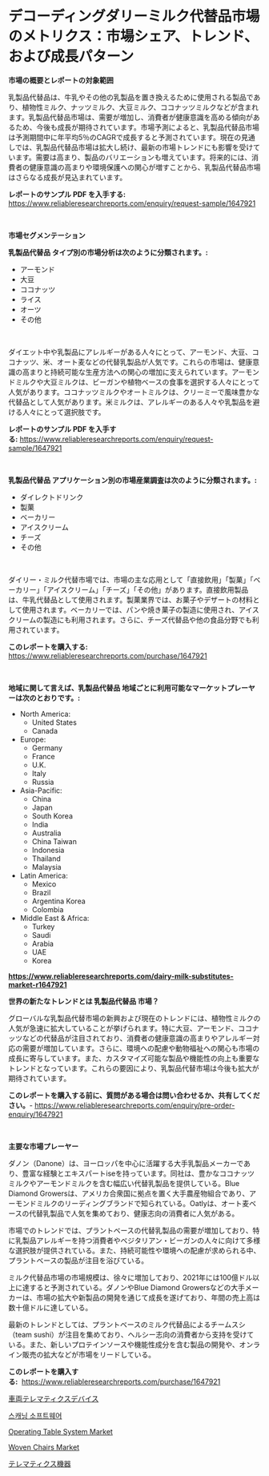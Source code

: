 <p><h1>デコーディングダリーミルク代替品市場のメトリクス：市場シェア、トレンド、および成長パターン</h1></p><p><strong>市場の概要とレポートの対象範囲</strong></p>
<p><p>乳製品代替品は、牛乳やその他の乳製品を置き換えるために使用される製品であり、植物性ミルク、ナッツミルク、大豆ミルク、ココナッツミルクなどが含まれます。乳製品代替品市場は、需要が増加し、消費者が健康意識を高める傾向があるため、今後も成長が期待されています。市場予測によると、乳製品代替品市場は予測期間中に年平均5％のCAGRで成長すると予測されています。現在の見通しでは、乳製品代替品市場は拡大し続け、最新の市場トレンドにも影響を受けています。需要は高まり、製品のバリエーションも増えています。将来的には、消費者の健康意識の高まりや環境保護への関心が増すことから、乳製品代替品市場はさらなる成長が見込まれています。</p></p>
<p><strong>レポートのサンプル PDF を入手する:</strong> <a href="https://www.reliableresearchreports.com/enquiry/request-sample/1647921">https://www.reliableresearchreports.com/enquiry/request-sample/1647921</a></p>
<p>&nbsp;</p>
<p><strong>市場セグメンテーション</strong></p>
<p><strong>乳製品代替品 タイプ別の市場分析は次のように分類されます。:</strong></p>
<p><ul><li>アーモンド</li><li>大豆</li><li>ココナッツ</li><li>ライス</li><li>オーツ</li><li>その他</li></ul></p>
<p>&nbsp;</p>
<p><p>ダイエット中や乳製品にアレルギーがある人々にとって、アーモンド、大豆、ココナッツ、米、オート麦などの代替乳製品が人気です。これらの市場は、健康意識の高まりと持続可能な生産方法への関心の増加に支えられています。アーモンドミルクや大豆ミルクは、ビーガンや植物ベースの食事を選択する人々にとって人気があります。ココナッツミルクやオートミルクは、クリーミーで風味豊かな代替品として人気があります。米ミルクは、アレルギーのある人々や乳製品を避ける人々にとって選択肢です。</p></p>
<p><strong>レポートのサンプル PDF を入手する:</strong>&nbsp;<a href="https://www.reliableresearchreports.com/enquiry/request-sample/1647921">https://www.reliableresearchreports.com/enquiry/request-sample/1647921</a></p>
<p>&nbsp;</p>
<p><strong> 乳製品代替品 アプリケーション別の市場産業調査は次のように分類されます。:</strong></p>
<p><ul><li>ダイレクトドリンク</li><li>製菓</li><li>ベーカリー</li><li>アイスクリーム</li><li>チーズ</li><li>その他</li></ul></p>
<p>&nbsp;</p>
<p><p>ダイリー・ミルク代替市場では、市場の主な応用として「直接飲用」「製菓」「ベーカリー」「アイスクリーム」「チーズ」「その他」があります。直接飲用製品は、牛乳代替品として使用されます。製菓業界では、お菓子やデザートの材料として使用されます。ベーカリーでは、パンや焼き菓子の製造に使用され、アイスクリームの製造にも利用されます。さらに、チーズ代替品や他の食品分野でも利用されています。</p></p>
<p><strong>このレポートを購入する:</strong>&nbsp; <a href="https://www.reliableresearchreports.com/purchase/1647921">https://www.reliableresearchreports.com/purchase/1647921</a></p>
<p>&nbsp;</p>
<p><strong>地域に関して言えば、乳製品代替品 地域ごとに利用可能なマーケットプレーヤーは次のとおりです。:</strong></p>
<p><ul>
    <li>
        North America:
        <ul>
            <li>United States</li>
            <li>Canada</li>
        </ul>
    </li>
    <li>
        Europe:
        <ul>
            <li>Germany</li>
            <li>France</li>
            <li>U.K.</li>
            <li>Italy</li>
            <li>Russia</li>
        </ul>
    </li>
    <li>
        Asia-Pacific:
        <ul>
            <li>China</li>
            <li>Japan</li>
            <li>South Korea</li>
            <li>India</li>
            <li>Australia</li>
            <li>China Taiwan</li>
            <li>Indonesia</li>
            <li>Thailand</li>
            <li>Malaysia</li>
        </ul>
    </li>
    <li>
        Latin America:
        <ul>
            <li>Mexico</li>
            <li>Brazil</li>
            <li>Argentina Korea</li>
            <li>Colombia</li>
        </ul>
    </li>
    <li>
        Middle East & Africa:
        <ul>
            <li>Turkey</li>
            <li>Saudi</li>
            <li>Arabia</li>
            <li>UAE</li>
            <li>Korea</li>
        </ul>
    </li>
    </ul></p>
<p><strong><a href="https://www.reliableresearchreports.com/dairy-milk-substitutes-market-r1647921">https://www.reliableresearchreports.com/dairy-milk-substitutes-market-r1647921</a></strong>&nbsp;</p>
<p><strong>世界の新たなトレンドとは 乳製品代替品 市場？</strong></p>
<p><p>グローバルな乳製品代替市場の新興および現在のトレンドには、植物性ミルクの人気が急速に拡大していることが挙げられます。特に大豆、アーモンド、ココナッツなどの代替品が注目されており、消費者の健康意識の高まりやアレルギー対応の需要が増加しています。さらに、環境への配慮や動物福祉への関心も市場の成長に寄与しています。また、カスタマイズ可能な製品や機能性の向上も重要なトレンドとなっています。これらの要因により、乳製品代替市場は今後も拡大が期待されています。</p></p>
<p><strong>このレポートを購入する前に、質問がある場合は問い合わせるか、共有してください。</strong>- <a href="https://www.reliableresearchreports.com/enquiry/pre-order-enquiry/1647921">https://www.reliableresearchreports.com/enquiry/pre-order-enquiry/1647921</a></p>
<p>&nbsp;</p>
<p><strong>主要な市場プレーヤー</strong></p>
<p><p>ダノン（Danone）は、ヨーロッパを中心に活躍する大手乳製品メーカーであり、豊富な経験とエキスパートiseを持っています。同社は、豊かなココナッツミルクやアーモンドミルクを含む幅広い代替乳製品を提供している。Blue Diamond Growersは、アメリカ合衆国に拠点を置く大手農産物組合であり、アーモンドミルクのリーディングブランドで知られている。Oatlyは、オート麦ベースの代替乳製品で人気を集めており、健康志向の消費者に人気がある。</p><p>市場でのトレンドでは、プラントベースの代替乳製品の需要が増加しており、特に乳製品アレルギーを持つ消費者やベジタリアン・ビーガンの人々に向けて多様な選択肢が提供されている。また、持続可能性や環境への配慮が求められる中、プラントベースの製品が注目を浴びている。</p><p>ミルク代替品市場の市場規模は、徐々に増加しており、2021年には100億ドル以上に達すると予測されている。ダノンやBlue Diamond Growersなどの大手メーカーは、市場の拡大や新製品の開発を通じて成長を遂げており、年間の売上高は数十億ドルに達している。</p><p>最新のトレンドとしては、プラントベースのミルク代替品によるチームスシ（team sushi）が注目を集めており、ヘルシー志向の消費者から支持を受けている。また、新しいプロテインソースや機能性成分を含む製品の開発や、オンライン販売の拡大などが市場をリードしている。</p></p>
<p><strong>このレポートを購入する:</strong>&nbsp;&nbsp;<a href="https://www.reliableresearchreports.com/purchase/1647921">https://www.reliableresearchreports.com/purchase/1647921</a></p>
<p><p><a href="https://github.com/roulaayoub-saad/Market-Research-Report-List-1/blob/main/567678365216.md">車両テレマティクスデバイス</a></p><p><a href="https://github.com/rcabello548/Market-Research-Report-List-1/blob/main/560599363891.md">스캐닝 소프트웨어</a></p><p><a href="https://www.linkedin.com/pulse/operating-table-system-market-size-reveals-best-marketing-ctm7e">Operating Table System Market</a></p><p><a href="https://issuu.com/reportprime-2/docs/woven-chairs-market-size-2030.pptx">Woven Chairs Market</a></p><p><a href="https://github.com/TerrellConn/Market-Research-Report-List-1/blob/main/557486065215.md">テレマティクス機器</a></p></p>